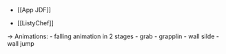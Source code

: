 - [[App JDF]]

- [[ListyChef]]

-> Animations:
	- falling animation in 2 stages
	- grab
	- grapplin
	- wall silde
	- wall jump

